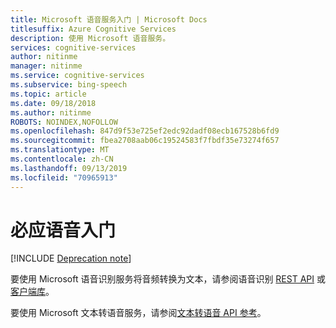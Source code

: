 ```yaml
---
title: Microsoft 语音服务入门 | Microsoft Docs
titlesuffix: Azure Cognitive Services
description: 使用 Microsoft 语音服务。
services: cognitive-services
author: nitinme
manager: nitinme
ms.service: cognitive-services
ms.subservice: bing-speech
ms.topic: article
ms.date: 09/18/2018
ms.author: nitinme
ROBOTS: NOINDEX,NOFOLLOW
ms.openlocfilehash: 847d9f53e725ef2edc92dadf08ecb167528b6fd9
ms.sourcegitcommit: fbea2708aab06c19524583f7fbdf35e73274f657
ms.translationtype: MT
ms.contentlocale: zh-CN
ms.lasthandoff: 09/13/2019
ms.locfileid: "70965913"
---
```

# <a name="get-started-with-bing-speech"></a>必应语音入门

[!INCLUDE [Deprecation note](../../../../includes/cognitive-services-bing-speech-api-deprecation-note.md)]

要使用 Microsoft 语音识别服务将音频转换为文本，请参阅语音识别 [REST API](GetStartedREST.md) 或[客户端库](GetStartedClientLibraries.md)。

要使用 Microsoft 文本转语音服务，请参阅[文本转语音 API 参考](../api-reference-rest/bingvoiceoutput.md)。
